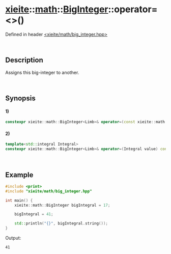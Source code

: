 # [xieite](../../../../../xieite.md)\:\:[math](../../../../../math.md)\:\:[BigInteger<Limb>](../../../../big_integer.md)\:\:operator=\<\>\(\)
Defined in header [<xieite/math/big_integer.hpp>](../../../../../../../include/xieite/math/big_integer.hpp)

&nbsp;

## Description
Assigns this big-integer to another.

&nbsp;

## Synopsis
#### 1)
```cpp
constexpr xieite::math::BigInteger<Limb>& operator=(const xieite::math::BigInteger<Limb>& value) const noexcept;
```
#### 2)
```cpp
template<std::integral Integral>
constexpr xieite::math::BigInteger<Limb>& operator=(Integral value) const noexcept;
```

&nbsp;

## Example
```cpp
#include <print>
#include "xieite/math/big_integer.hpp"

int main() {
    xieite::math::BigInteger bigIntegral = 17;

    bigIntegral = 41;

    std::println("{}", bigIntegral.string());
}
```
Output:
```
41
```

